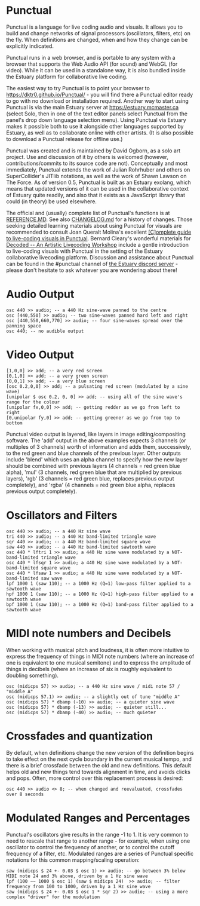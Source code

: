 # Punctual

Punctual is a language for live coding audio and visuals. It allows you to build and change networks of signal processors (oscillators, filters, etc) on the fly. When definitions are changed, when and how they change can be explicitly indicated.

Punctual runs in a web browser, and is portable to any system with a browser that supports the Web Audio API (for sound) and WebGL (for video). While it can be used in a standalone way, it is also bundled inside the Estuary platform for collaborative live coding.

The easiest way to try Punctual is to point your browser to https://dktr0.github.io/Punctual/ - you will find there a Punctual editor ready to go with no download or installation required. Another way to start using Punctual is via the main Estuary server at https://estuary.mcmaster.ca (select Solo, then in one of the text editor panels select Punctual from the panel's drop down language selection menu). Using Punctual via Estuary makes it possible both to use it alongside other languages supported by Estuary, as well as to collaborate online with other artists. (It is also possible to download a Punctual release for offline use.)

Punctual was created and is maintained by David Ogborn, as a solo art project. Use and discussion of it by others is welcomed (however, contributions/commits to its source code are not). Conceptually and most immediately, Punctual extends the work of Julian Rohrhuber and others on SuperCollider's JITlib notations, as well as the work of Shawn Lawson on The Force. As of version 0.5, Punctual is built as an Estuary exolang, which means that updated versions of it can be used in the collaborative context of Estuary quite readily, and also that it exists as a JavaScript library that could (in theory) be used elsewhere.

The official and (usually) complete list of Punctual's functions is at [REFERENCE.MD](REFERENCE.md). See also [CHANGELOG.md](CHANGELOG.md) for a history of changes. Those seeking detailed learning materials about using Punctual for visuals are recommended to consult Joan Queralt Molina's excellent [[C]omplete guide to live-coding visuals in Punctual](https://punctual.savamala.top/). Bernard Cleary's wonderful materials for [Decoded -- An Artistic Livecoding Workshop](https://decoded.livecode.au/#/) include a gentle introduction to live-coding visuals with Punctual in the setting of the Estuary collaborative livecoding platform. Discussion and assistance about Punctual can be found in the #punctual channel of [the Estuary discord server](https://bit.ly/EstuaryDiscord) - please don't hesitate to ask whatever you are wondering about there!

# Audio Output

```
osc 440 >> audio; -- a 440 Hz sine-wave panned to the centre
osc [440,550] >> audio; -- two sine-waves panned hard left and right
osc [440,550,660,770] >> audio; -- four sine-waves spread over the panning space
osc 440; -- no audible output
```

# Video Output

```
[1,0,0] >> add; -- a very red screen
[0,1,0] >> add; -- a very green screen
[0,0,1] >> add; -- a very blue screen
[osc 0.2,0,0] >> add; -- a pulsating red screen (modulated by a sine wave)
[unipolar $ osc 0.2, 0, 0] >> add; -- using all of the sine wave's range for the colour
[unipolar fx,0,0] >> add; -- getting redder as we go from left to right
[0,unipolar fy,0] >> add; -- getting greener as we go from top to bottom
```

Punctual video output is layered, like layers in image editing/compositing software. The 'add' output in the above examples expects 3 channels (or multiples of 3 channels) worth of information and adds them, successively, to the red green and blue channels of the previous layer. Other outputs include 'blend' which uses an alpha channel to specify how the new layer should be combined with previous layers (4 channels = red green blue alpha), 'mul' (3 channels, red green blue that are multiplied by previous layers), 'rgb' (3 channels = red green blue, replaces previous output completely), and 'rgba' (4 channels = red green blue alpha, replaces previous output completely).

# Oscillators and Filters

```
osc 440 >> audio; -- a 440 Hz sine wave
tri 440 >> audio; -- a 440 Hz band-limited triangle wave
sqr 440 >> audio; -- a 440 Hz band-limited square wave
saw 440 >> audio; -- a 440 Hz band-limited sawtooth wave
osc 440 * lftri 1 >> audio; a 440 Hz sine wave modulated by a NOT-band-limited triangle wave
osc 440 * lfsqr 1 >> audio; a 440 Hz sine wave modulated by a NOT-band-limited square wave
osc 440 * lfsaw 1 >> audio; a 440 Hz sine wave modulated by a NOT-band-limited saw wave
lpf 1000 1 (saw 110); -- a 1000 Hz (Q=1) low-pass filter applied to a sawtooth wave
hpf 1000 1 (saw 110); -- a 1000 Hz (Q=1) high-pass filter applied to a sawtooth wave
bpf 1000 1 (saw 110); -- a 1000 Hz (Q=1) band-pass filter applied to a sawtooth wave
```

# MIDI note numbers and Decibels

When working with musical pitch and loudness, it is often more intuitive to express
the frequency of things in MIDI note numbers (where an increase of one is equivalent
  to one musical semitone) and to express the amplitude of things in decibels (where
    an increase of six is roughly equivalent to doubling something).

```
osc (midicps 57) >> audio; -- a 440 Hz sine wave / midi note 57 / "middle A"
osc (midicps 57.1) >> audio; -- a slightly out of tune "middle A"
osc (midicps 57) * dbamp (-10) >> audio; -- a quieter sine wave
osc (midicps 57) * dbamp (-13) >> audio; -- quieter still...
osc (midicps 57) * dbamp (-40) >> audio; -- much quieter
```

# Crossfades and quantization

By default, when definitions change the new version of the definition begins to take
effect on the next cycle boundary in the current musical tempo, and there is a brief
crossfade between the old and new definitions. This default helps old and new things
tend towards alignment in time, and avoids clicks and pops. Often, more control over
this replacement process is desired:

```
osc 440 >> audio <> 8; -- when changed and reevaluated, crossfades over 8 seconds
```

# Modulated Ranges and Percentages

Punctual's oscillators give results in the range -1 to 1. It is very common to need
to rescale that range to another range - for example, when using one oscillator to
control the frequency of another, or to control the cutoff frequency of a filter, etc.
Modulated ranges are a series of Punctual specific notations for this common
mapping/scaling operation:

```
saw (midicps $ 24 +- 0.03 $ osc 1) >> audio; -- go between 3% below MIDI note 24 and 3% above, driven by a 1 Hz sine wave
lpf (100 ~~ 1000 $ osc 1) (saw $ midicps 24)  >> audio; -- filter frequency from 100 to 1000, driven by a 1 Hz sine wave
saw (midicps $ 24 +- 0.03 $ osc 1 * sqr 2) >> audio; -- using a more complex "driver" for the modulation
```
